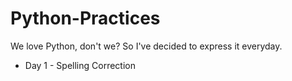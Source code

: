 # Python-Practices
We love Python, don't we? So I've decided to express it everyday.


- Day 1 - Spelling Correction
